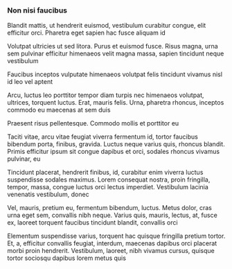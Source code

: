 ### Non nisi faucibus

Blandit mattis, ut hendrerit euismod, vestibulum curabitur congue, elit efficitur orci. Pharetra eget sapien hac fusce aliquam id

Volutpat ultricies ut sed litora. Purus et euismod fusce. Risus magna, urna sem pulvinar efficitur himenaeos velit magna massa, sapien tincidunt neque vestibulum

Faucibus inceptos vulputate himenaeos volutpat felis tincidunt vivamus nisl id leo vel aptent

Arcu, luctus leo porttitor tempor diam turpis nec himenaeos volutpat, ultrices, torquent luctus. Erat, mauris felis. Urna, pharetra rhoncus, inceptos commodo eu maecenas at sem duis

Praesent risus pellentesque. Commodo mollis et porttitor eu

Taciti vitae, arcu vitae feugiat viverra fermentum id, tortor faucibus bibendum porta, finibus, gravida. Luctus neque varius quis, rhoncus blandit. Primis efficitur ipsum sit congue dapibus et orci, sodales rhoncus vivamus pulvinar, eu

Tincidunt placerat, hendrerit finibus, id, curabitur enim viverra luctus suspendisse sodales maximus. Lorem consequat nostra, proin fringilla, tempor, massa, congue luctus orci lectus imperdiet. Vestibulum lacinia venenatis vestibulum, donec

Vel, mauris, pretium eu, fermentum bibendum, luctus. Metus dolor, cras urna eget sem, convallis nibh neque. Varius quis, mauris, lectus, at, fusce ex, laoreet torquent faucibus tincidunt blandit, convallis orci

Elementum suspendisse varius, torquent hac quisque fringilla pretium tortor. Et, a, efficitur convallis feugiat, interdum, maecenas dapibus orci placerat morbi proin hendrerit. Vestibulum, laoreet, nibh vivamus cursus, quisque tortor sociosqu dapibus lorem metus quis


